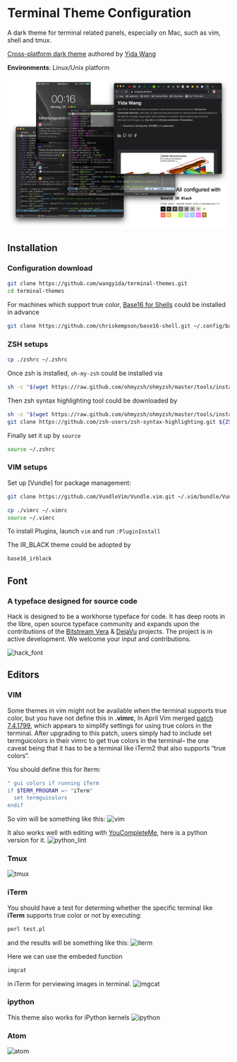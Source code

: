 # Terminal Theme Configuration

A dark theme for terminal related panels, especially on Mac, such as vim, shell and tmux.

[Cross-platform dark theme](https://wangyida.github.io/terminal-themes/) authored by [Yida Wang](https://wangyida.github.io/)

**Environments**: Linux/Unix platform

![teasor](images/themes.png)

## Installation
### Configuration download
```sh
git clone https://github.com/wangyida/terminal-themes.git
cd terminal-themes
```
For machines which support true color, [Base16 for Shells](https://github.com/chriskempson/base16) could be installed in advance
```sh
git clone https://github.com/chriskempson/base16-shell.git ~/.config/base16-shell
```

### ZSH setups
```sh
cp ./zshrc ~/.zshrc
```
Once zsh is installed, `oh-my-zsh` could be installed via
```sh
sh -c "$(wget https://raw.github.com/ohmyzsh/ohmyzsh/master/tools/install.sh -O -)"
```
Then zsh syntax highlighting tool could be downloaded by
```sh
sh -c "$(wget https://raw.github.com/ohmyzsh/ohmyzsh/master/tools/install.sh -O -)"
git clone https://github.com/zsh-users/zsh-syntax-highlighting.git ${ZSH_CUSTOM:-~/.oh-my-zsh/custom}/plugins/zsh-syntax-highlighting
```
Finally set it up by `source`
```sh
source ~/.zshrc
```

### VIM setups
Set up [Vundle] for package management:
```sh
git clone https://github.com/VundleVim/Vundle.vim.git ~/.vim/bundle/Vundle.vim
```
```sh
cp ./vimrc ~/.vimrc
source ~/.vimrc
```
To install Plugins, launch `vim` and run `:PluginInstall`

The IR_BLACK theme could be adopted by
```sh
base16_irblack
```

## Font

### A typeface designed for source code

Hack is designed to be a workhorse typeface for code. It has deep roots in the libre, open source typeface community and expands upon the contributions of the [Bitstream Vera](https://www.gnome.org/fonts/) &amp; [DejaVu](http://dejavu-fonts.org/wiki/Main_Page) projects.  The project is in active development.  We welcome your input and contributions.

![hack_font](images/hack-specimen-2.png)

## Editors

### VIM

Some themes in vim might not be available when the terminal supports true color, but you have not define this in **.vimrc**, In April Vim merged [patch 7.4.1799](https://groups.google.com/forum/#!topic/vim_dev/mAhjlVqpKts), which appears to simplify settings for using true colors in the terminal. After upgrading to this patch, users simply had to include set termguicolors in their vimrc to get true colors in the terminal– the one caveat being that it has to be a terminal like iTerm2 that also supports “true colors”.

You should define this for Iterm:
```sh
" gui colors if running iTerm
if $TERM_PROGRAM =~ "iTerm"
  set termguicolors
endif
```

So vim will be something like this:
![vim](images/vim_dracula.png)

It also works well with editing with [YouCompleteMe](https://github.com/Valloric/YouCompleteMe), here is a python version for it.
![python_lint](images/python_lint.png)

### Tmux

![tmux](images/tmux.png)

### iTerm

You should have a test for determing whether the specific terminal like **iTerm** supports true color or not by executing:

```perl
perl test.pl
```
and the results will be something like this:
![iterm](images/true_color_test.png)

Here we can use the embeded function 

```sh
imgcat
``` 
in iTerm for perviewing images in terminal.
![imgcat](images/imgcat.png)

### ipython 

This theme also works for iPython kernels
![ipython](images/ipython.png)

### Atom

![atom](images/atom.png)
